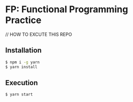# FP: Functional Programming Practice

// HOW TO EXCUTE THIS REPO

## Installation

```bash
$ npm i -g yarn
$ yarn install
```

## Execution

```bash
$ yarn start
```
